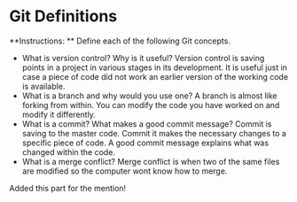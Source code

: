 # Git Definitions

**Instructions: ** Define each of the following Git concepts.

* What is version control?  Why is it useful?
Version control is saving points in a project in various stages in its development. It is useful just in case a piece of code did not work an earlier version of the working code is available. 
* What is a branch and why would you use one?
A branch is almost like forking from within. You can modify the code you have worked on and modify it differently.
* What is a commit? What makes a good commit message?
Commit is saving to the master code. Commit it makes the necessary changes to a specific piece of code. A good commit message explains what was changed within the code. 
* What is a merge conflict?
Merge conflict is when two of the same files are modified so the computer wont know how to merge. 

Added this part for the mention!
